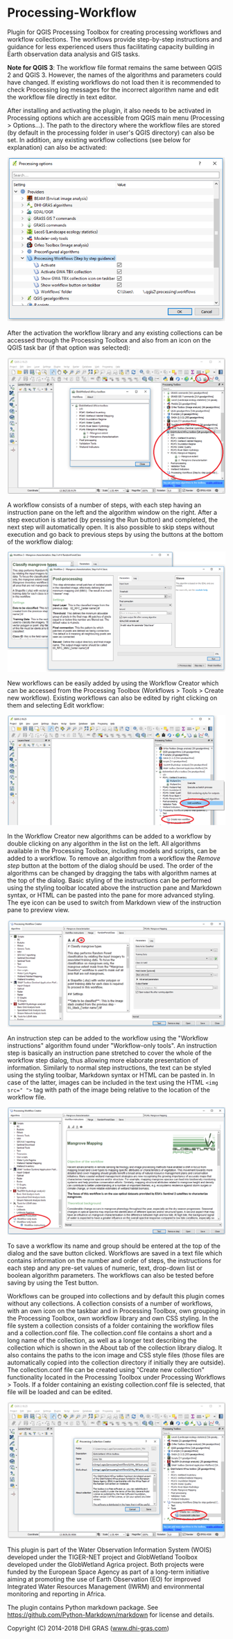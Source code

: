 Processing-Workflow
===================

Plugin for QGIS Processing Toolbox for creating processing workflows and workflow collections. The workflows provide step-by-step instructions and guidance for less experienced users thus facilitating capacity building in Earth observation data analysis and GIS tasks.

**Note for QGIS 3**: The workflow file format remains the same between QGIS 2 and QGIS 3. However, the names of the algorithms and parameters could have changed. If existing workflows do not load then it is recommended to check Processing log messages for the incorrect algorithm name and edit the workflow file directly in text editor.

After installing and activating the plugin, it also needs to be activated in Processing options which are accessible from QGIS main menu (Processing > Options...). The path to the directory where the workflow files are stored (by default in the processing folder in user's QGIS directory) can also be set. In addition, any existing workflow collections (see below for explanation) can also be activated:

![](https://github.com/TIGER-NET/screenshots/blob/master/Processing-Workflow/activate.png)

After the activation the workflow library and any existing collections can be accessed through the Processing Toolbox and also from an icon on the QGIS task bar (if that option was selected):

![](https://github.com/TIGER-NET/screenshots/blob/master/Processing-Workflow/location.png)

A workflow consists of a number of steps, with each step having an instruction pane on the left and the algorithm window on the right. After a step execution is started (by pressing the Run button) and completed, the next step will automatically open. It is also possible to skip steps without execution and go back to previous steps by using the buttons at the bottom of the workflow dialog:

![](https://github.com/TIGER-NET/screenshots/blob/master/Processing-Workflow/workflow.png)

New workflows can be easily added by using the Workflow Creator which can be accessed from the Processing Toolbox (Workflows > Tools > Create new workflow). Existing workflows can also be edited by right clicking on them and selecting Edit workflow: 

![](https://github.com/TIGER-NET/screenshots/blob/master/Processing-Workflow/edit.png)

In the Workflow Creator new algorithms can be added to a workflow by double clicking on any algorithm in the list on the left. All algorithms available in the Processing Toolbox, including models and scripts, can be added to a workflow. To remove an algorithm from a workflow the *Remove step* button at the bottom of the dialog should be used. The order of the algorithms can be changed by dragging the tabs with algorithm names at the top of the dialog. Basic styling of the instructions can be performed using the styling toolbar located above the instruction pane and Markdown syntax, or HTML can be pasted into the pane for more advanced styling. The eye icon can be used to switch from Markdown view of the instruction pane to preview view.

![](https://github.com/TIGER-NET/screenshots/blob/master/Processing-Workflow/creator.png)

An instruction step can be added to the workflow using the "Workflow instructions" algorithm found under "Workflow-only tools". An instruction step is basically an instruction pane stretched to cover the whole of the workflow step dialog, thus allowing more elaborate presentation of information. Similarly to normal step instructions, the text can be styled using the styling toolbar, Markdown syntax or HTML can be pasted in. In case of the latter, images can be included in the text using the HTML ``` <img src=" "> ``` tag with path of the image being relative to the location of the workflow file.

![](https://github.com/TIGER-NET/screenshots/blob/master/Processing-Workflow/instruction_step.png)

To save a workflow its name and group should be entered at the top of the dialog and the save button clicked. Workflows are saved in a text file which contains information on the number and order of steps, the instructions for each step and any pre-set values of numeric, text, drop-down list or boolean algorithm parameters. The workflows can also be tested before saving by using the Test button.

Workflows can be grouped into collections and by default this plugin comes without any collections. A collection consists of a number of workflows, with an own icon on the taskbar and in Processing Toolbox, own grouping in the Processing Toolbox, own workflow library and own CSS styling. In the file system a collection consists of a folder containing the workflow files and a collection.conf file. The collection.conf file contains a short and a long name of the collection, as well as a longer text describing the collection which is shown in the About tab of the collection library dialog. It also contains the paths to the icon image and CSS style files (those files are automatically copied into the collection directory if initially they are outside). The collection.conf file can be created using "Create new collection" functionality located in the Processing Toolbox under Processing Workflows > Tools. If a folder containing an existing collection.conf file is selected, that file will be loaded and can be edited.  

![](https://github.com/TIGER-NET/screenshots/blob/master/Processing-Workflow/new_collection.png)

This plugin is part of the Water Observation Information System (WOIS) developed under the TIGER-NET project and GlobWetland Toolbox developed under the GlobWetland Agrica project. Both projects were funded by the European Space Agency as part of a long-term initiative aiming at promoting the use of Earth Observation (EO) for improved Integrated Water Resources Management (IWRM) and environmental monitoring and reporting in Africa. 

The plugin contains Python markdown package. See https://github.com/Python-Markdown/markdown for license and details.

Copyright (C) 2014-2018 DHI GRAS (www.dhi-gras.com)
